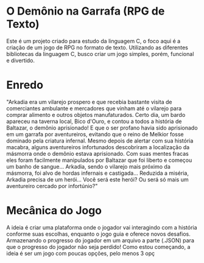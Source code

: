 # O Demônio na Garrafa (RPG de Texto)

Este é um projeto criado para estudo da linguagem C, o foco aqui é a criação de um jogo de RPG
no formato de texto. Utilizando as diferentes bibliotecas da linguagem C, busco criar um jogo
simples, porém, funcional e divertido.

# Enredo
"Arkadia era um vilarejo prospero e que recebia bastante visita de comerciantes ambulante e mercadores que vinham
até o vilarejo para comprar alimento e outros objetos manufaturados. Certo dia, um bardo apareceu na taverna local,
Bico d'Ouro, e contou a todos a história de Baltazar, o demônio aprisionado! E que o ser profano havia sido aprisionado
em um garrafa por aventureiros, evitando que o reino de Melkior fosse dominado pela criatura infernal. Mesmo depois de alertar
com sua história macabra, alguns aventureiros infortunados descobriram a localização da másmorra onde o demônio estava
aprisionado. Com suas mentes fracas eles foram facilmente manipulados por Baltazar que foi liberto e começou um banho de sangue...
Arkadia, sendo o vilarejo mais próximo da másmorra, foi alvo de hordas infernais e castigada...
Reduzida a miséria, Arkadia precisa de um herói... Você será este herói? Ou será só mais um aventureiro cercado por infortúnio?"

# Mecânica do Jogo
A ideia é criar uma plataforma onde o jogador vai interagindo com a história conforme suas escolhas,
enquanto o jogo guia e oferece novos desafios. Armazenando o progresso do jogador em um arquivo a parte (.JSON)
para que o progresso do jogador não seja perdido!
Como estou começando, a ideia é ser um jogo com poucas opções, pelo menos 3 opç
